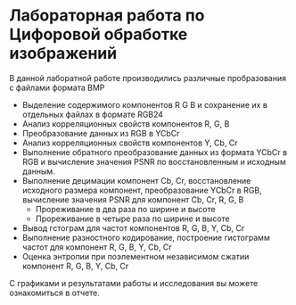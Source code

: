 # Лабораторная работа по Цифоровой обработке изображений 

В данной лаборатной работе производились различные пробразования с файлами формата BMP
* Выделение содержимого компонентов R G B и сохранение их в отдельных файлах в формате RGB24
* Анализ корреляционных свойств компонентов R, G, B
* Преобразование данных из RGB  в YCbCr
* Анализ корреляционных свойств компонентов Y, Cb, Cr
* Выполнение обратного преобразование данных из формата YCbCr в RGB и вычисление значения PSNR по восстановленным  и исходным данным.
* Выполнение децимации компонент Cb, Cr, восстановление исходного размера компонент, преобразование YCbCr в RGB, вычисление значения PSNR для компонент Cb, Cr, R, G, B 
  * Прореживание в два раза по ширине и высоте
  * Прореживание в четыре раза по ширине и высоте
* Вывод гстограм для частот компонентов R, G, B, Y, Cb, Cr
* Выполнение разностного кодирование, построение гистограмм частот для компонент R, G, B, Y, Cb, Cr
* Оценка энтропии при поэлементном независимом сжатии компонент R, G, B, Y, Cb, Cr

С графиками и результатами работы и исследования вы можете ознакомиться в отчете.
